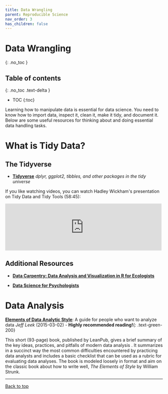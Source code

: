 ```yaml
---
title: Data Wrangling
parent: Reproducible Science
nav_order: 3
has_children: false
---
```


# Data Wrangling
{: .no_toc }


## Table of contents
{: .no_toc .text-delta }

- TOC
{:toc}

Learning how to manipulate data is essential for data science. You need to know how to import data, inspect it, clean it, make it tidy, and document it. Below are some useful resources for thinking about and doing essential data handling tasks.

# What is Tidy Data?

## The Tidyverse

* [**Tidyverse**](http://www.tidyverse.org)  _dplyr, ggplot2, tibbles, and other packages in the tidy universe_


If you like watching videos, you can watch Hadley Wickham's presentation on Tidy Data and Tidy Tools (58:45):

<iframe src="https://player.vimeo.com/video/33727555?h=a4e09bea86" width="500" frameborder="0" allow="autoplay; fullscreen; picture-in-picture" allowfullscreen></iframe>



## Additional Resources

* [**Data Carpentry: Data Analysis and Visualization in R for Ecologists**](https://datacarpentry.org/R-ecology-lesson/index.html)

* [**Data Science for Psychologists**](https://bookdown.org/hneth/ds4psy/)




# Data Analysis

[**Elements of Data Analytic Style**](datastyle.pdf): A guide for people who want to analyze data
_Jeff Leek_ (2015-03-02) - **Highly recommended reading!**{: .text-green-200}

This short (93-page) book, published by LeanPub, gives a brief summary of the key ideas, practices, and pitfalls of modern data analysis . It summarizes in a succinct way the most common difficulties encountered by practicing data analysts and includes a basic checklist that can be used as a rubric for evaluating data analyses. The book is modeled loosely in format and aim on the classic book about how to write well, _The Elements of Style_ by William Strunk.

---

[Back to top](#top)
